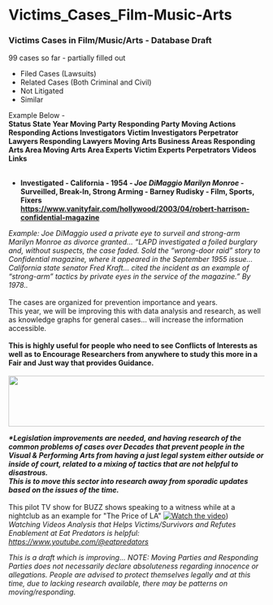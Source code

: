 # Victims_Cases_Film-Music-Arts
<h3>Victims Cases in Film/Music/Arts - Database Draft</h3>

99 cases so far - partially filled out

- Filed Cases (Lawsuits)<br>
- Related Cases (Both Criminal and Civil)<br>
- Not Litigated<br>
- Similar <br>

Example Below -<br>
<b>
Status	State	Year	Moving Party	Responding Party	Moving Actions	Responding Actions	Investigators Victim	Investigators Perpetrator	Lawyers Responding	Lawyers Moving	Arts Business Areas	Responding Arts Area	Moving Arts Area	Experts Victim	Experts Perpetrators	Videos	Links											
<br>
- Investigated -	California -	1954 -	<i>Joe DiMaggio	Marilyn Monroe</i> -	Surveilled, Break-In, Strong Arming	- 	Barney Rudisky	-		Film, Sports, Fixers					<br>	https://www.vanityfair.com/hollywood/2003/04/robert-harrison-confidential-magazine		
</b>
<i>Example: Joe DiMaggio used a private eye to surveil and strong-arm Marilyn Monroe as divorce granted… “LAPD investigated a foiled burglary and, without suspects, the case faded. Sold the “wrong-door raid” story to Confidential magazine, where it appeared in the September 1955 issue… California state senator Fred Kraft… cited the incident as an example of “strong-arm” tactics by private eyes in the service of the magazine.” By 1978..</i><br>
<br>
The cases are organized for prevention importance and years.
<br>This year, we will be improving this with data analysis and research, as well as knowledge graphs for general cases... will increase the information accessible.
<br>
<br><b>This is highly useful for people who need to see Conflicts of Interests as well as to Encourage Researchers from anywhere to study this more in a Fair and Just way that provides Guidance.</b><br><br>

<center><img src="https://github.com/RescueSocialTech/Victims_Cases_Film-Music-Arts/blob/main/z-film-banner.jpg" width="600" height="100"></center>	

<i><b>*Legislation improvements are needed, and having research of the common problems of cases over Decades that prevent people in the Visual & Performing Arts from having a just legal system either outside or inside of court, related to a mixing of tactics that are not helpful to disastrous.
<br>This is to move this sector into research away from sporadic updates based on the issues of the time.</i></b>
<br><br>
This pilot TV show for BUZZ shows speaking to a witness while at a nightclub as an example for "The Price of LA"
[![Watch the video](https://img.youtube.com/vi/2Ie2OcADm30/maxresdefault.jpg)](https://youtu.be/2Ie2OcADm30?si=XOCxuQFk82QGvhRS))
<br>
<i>Watching Videos Analysis that Helps Victims/Survivors and Refutes Enablement at Eat Predators is helpful: https://www.youtube.com/@eatpredators</i>

<i>This is a draft which is improving... NOTE: Moving Parties and Responding Parties does not necessarily declare absoluteness regarding innocence or allegations. People are advised to protect themselves legally and at this time, due to lacking research available, there may be patterns on moving/responding.</i>
